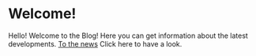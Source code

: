 # Welcome!

Hello! Welcome to the Blog! Here you can get information about the latest developments. [To the news](https://stoneclane-development.github.io/news/README.md) Click here to have a look. 
